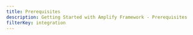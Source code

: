 ```yaml
---
title: Prerequisites
description: Getting Started with Amplify Framework - Prerequisites
filterKey: integration
---
```


<inline-fragment integration="angular" src="~/start/getting-started/fragments/common/prereq.md"></inline-fragment> <inline-fragment integration="js" src="~/start/getting-started/fragments/common/prereq.md"></inline-fragment> <inline-fragment integration="vue" src="~/start/getting-started/fragments/common/prereq.md"></inline-fragment> <inline-fragment integration="next" src="~/start/getting-started/fragments/common/prereq.md"></inline-fragment> <inline-fragment integration="react" src="~/start/getting-started/fragments/common/prereq.md"></inline-fragment> <inline-fragment integration="react-native" src="~/start/getting-started/fragments/common/prereq.md"></inline-fragment> <inline-fragment integration="ionic" src="~/start/getting-started/fragments/common/prereq.md"></inline-fragment>
